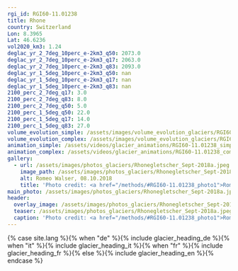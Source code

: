 ```yaml
---
rgi_id: RGI60-11.01238
title: Rhone
country: Switzerland
Lon: 8.3965
Lat: 46.6236
vol2020_km3: 1.24
deglac_yr_2_7deg_10perc_e-2km3_q50: 2073.0
deglac_yr_2_7deg_10perc_e-2km3_q17: 2063.0
deglac_yr_2_7deg_10perc_e-2km3_q83: 2093.0
deglac_yr_1_5deg_10perc_e-2km3_q50: nan
deglac_yr_1_5deg_10perc_e-2km3_q17: nan
deglac_yr_1_5deg_10perc_e-2km3_q83: nan
2100_perc_2_7deg_q17: 3.0
2100_perc_2_7deg_q83: 8.0
2100_perc_2_7deg_q50: 5.0
2100_perc_1_5deg_q50: 22.0
2100_perc_1_5deg_q17: 14.0
2100_perc_1_5deg_q83: 27.0
volume_evolution_simple: /assets/images/volume_evolution_glaciers/RGI60-11.01238_simple_en.png
volume_evolution_complex: /assets/images/volume_evolution_glaciers/RGI60-11.01238_complex_en.png
animation_simple: /assets/videos/glacier_animations/RGI60-11.01238_simple_en.mp4
animation_complex: /assets/videos/glacier_animations/RGI60-11.01238_complex_en.mp4
gallery:
  - url: /assets/images/photos_glaciers/Rhonegletscher_Sept-2018a.jpeg
    image_path: /assets/images/photos_glaciers/Rhonegletscher_Sept-2018a.jpeg
    alt: Romeo Walser, 08.10.2018
    title: 'Photo credit: <a href="/methods/#RGI60-11.01238_photo1">Romeo Walser, 08.10.2018</a>'
main_photo: /assets/images/photos_glaciers/Rhonegletscher_Sept-2018a.jpeg
header:
  overlay_image: /assets/images/photos_glaciers/Rhonegletscher_Sept-2018a.jpeg
  teaser: /assets/images/photos_glaciers/Rhonegletscher_Sept-2018a.jpeg
  caption: 'Photo credit: <a href="/methods/#RGI60-11.01238_photo1">Romeo Walser, 08.10.2018</a>'
---
```

{% case site.lang %}{% when "de" %}{% include glacier_heading_de %}{% when "it" %}{% include glacier_heading_it %}{% when "fr" %}{% include glacier_heading_fr %}{% else %}{% include glacier_heading_en %}{% endcase %}